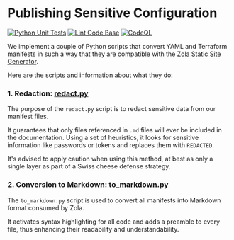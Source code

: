 # Publishing Sensitive Configuration

[![Python Unit Tests](https://github.com/ilyannn/publish-secret-docs/actions/workflows/unittests.yaml/badge.svg)](https://github.com/ilyannn/publish-secret-docs/actions/workflows/unittests.yaml) [![Lint Code Base](https://github.com/ilyannn/publish-secret-docs/actions/workflows/super-linter.yml/badge.svg)](https://github.com/ilyannn/publish-secret-docs/actions/workflows/super-linter.yml) [![CodeQL](https://github.com/ilyannn/publish-secret-docs/actions/workflows/github-code-scanning/codeql/badge.svg)](https://github.com/ilyannn/publish-secret-docs/actions/workflows/github-code-scanning/codeql)

We implement a couple of Python scripts that convert YAML and Terraform manifests in such a way that they are compatible with the [Zola Static Site Generator](https://www.getzola.org/).

Here are the scripts and information about what they do:

### 1. Redaction: [redact.py](redact.py)

The purpose of the `redact.py` script is to redact sensitive data from our manifest files.

It guarantees that only files referenced in `.md` files will ever be included in the documentation.
Using a set of heuristics, it looks for sensitive information like passwords or tokens and replaces them with `REDACTED`.

It's advised to apply caution when using this method, at best as only a single layer as part of a Swiss cheese defense strategy.

### 2. Conversion to Markdown: [to_markdown.py](to_markdown.py)

The `to_markdown.py` script is used to convert all manifests into Markdown format consumed by Zola.

It activates syntax highlighting for all code and adds a preamble to every file,
thus enhancing their readability and understandability.
